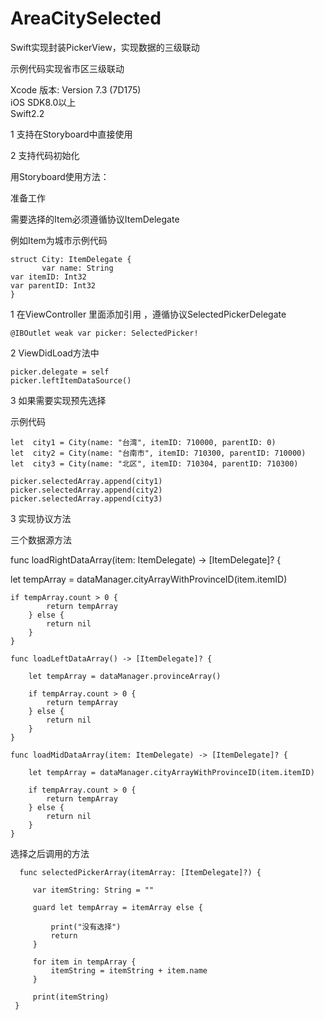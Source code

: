 # AreaCitySelected
Swift实现封装PickerView，实现数据的三级联动

示例代码实现省市区三级联动

 Xcode 版本: Version 7.3 (7D175)    
 iOS SDK8.0以上      
 Swift2.2

1 支持在Storyboard中直接使用

2 支持代码初始化
    
用Storyboard使用方法：

准备工作

需要选择的Item必须遵循协议ItemDelegate

例如Item为城市示例代码

    struct City: ItemDelegate {
           var name: String
	var itemID: Int32
	var parentID: Int32
    }

1 在ViewController 里面添加引用 ，遵循协议SelectedPickerDelegate   

    @IBOutlet weak var picker: SelectedPicker!
   
2 ViewDidLoad方法中
    
    picker.delegate = self
    picker.leftItemDataSource()
    
3 如果需要实现预先选择

示例代码

    let  city1 = City(name: "台湾", itemID: 710000, parentID: 0)
    let  city2 = City(name: "台南市", itemID: 710300, parentID: 710000)
    let  city3 = City(name: "北区", itemID: 710304, parentID: 710300)

    picker.selectedArray.append(city1)
    picker.selectedArray.append(city2)
    picker.selectedArray.append(city3)

3 实现协议方法

   三个数据源方法
   
   func loadRightDataArray(item: ItemDelegate) -> [ItemDelegate]? {
        
   let tempArray = dataManager.cityArrayWithProvinceID(item.itemID)
        
    if tempArray.count > 0 {
            return tempArray
        } else {
            return nil
        }
    }
    
    func loadLeftDataArray() -> [ItemDelegate]? {
        
        let tempArray = dataManager.provinceArray()
        
        if tempArray.count > 0 {
            return tempArray
        } else {
            return nil
        }
    }
    
    func loadMidDataArray(item: ItemDelegate) -> [ItemDelegate]? {
        
        let tempArray = dataManager.cityArrayWithProvinceID(item.itemID)
        
        if tempArray.count > 0 {
            return tempArray
        } else {
            return nil
        }
    }
  
  选择之后调用的方法
     
      func selectedPickerArray(itemArray: [ItemDelegate]?) {
	      
	     var itemString: String = ""
	     
	     guard let tempArray = itemArray else {
	         
	         print("没有选择")
	         return
	     }
	     
	     for item in tempArray {
	         itemString = itemString + item.name
	     }
	     
	     print(itemString)
     }
    
    


    
